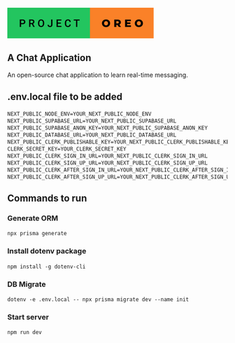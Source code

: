 ![project_oreo by lizardkingLK](/project-oreo.svg)

## A Chat Application

An open-source chat application to learn real-time messaging.

## .env.local file to be added

```
NEXT_PUBLIC_NODE_ENV=YOUR_NEXT_PUBLIC_NODE_ENV
NEXT_PUBLIC_SUPABASE_URL=YOUR_NEXT_PUBLIC_SUPABASE_URL
NEXT_PUBLIC_SUPABASE_ANON_KEY=YOUR_NEXT_PUBLIC_SUPABASE_ANON_KEY
NEXT_PUBLIC_DATABASE_URL=YOUR_NEXT_PUBLIC_DATABASE_URL
NEXT_PUBLIC_CLERK_PUBLISHABLE_KEY=YOUR_NEXT_PUBLIC_CLERK_PUBLISHABLE_KEY
CLERK_SECRET_KEY=YOUR_CLERK_SECRET_KEY
NEXT_PUBLIC_CLERK_SIGN_IN_URL=YOUR_NEXT_PUBLIC_CLERK_SIGN_IN_URL
NEXT_PUBLIC_CLERK_SIGN_UP_URL=YOUR_NEXT_PUBLIC_CLERK_SIGN_UP_URL
NEXT_PUBLIC_CLERK_AFTER_SIGN_IN_URL=YOUR_NEXT_PUBLIC_CLERK_AFTER_SIGN_IN_URL
NEXT_PUBLIC_CLERK_AFTER_SIGN_UP_URL=YOUR_NEXT_PUBLIC_CLERK_AFTER_SIGN_UP_URL
```

## Commands to run

### Generate ORM

```
npx prisma generate
```

### Install dotenv package

```
npm install -g dotenv-cli
```

### DB Migrate

```
dotenv -e .env.local -- npx prisma migrate dev --name init
```

### Start server

```
npm run dev
```
